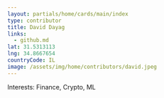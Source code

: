 ```yaml
---
layout: partials/home/cards/main/index
type: contributor
title: David Dayag
links:
  - github.md
lat: 31.5313113
lng: 34.8667654
countryCode: IL
image: /assets/img/home/contributors/david.jpeg
---
```


Interests: Finance, Crypto, ML
